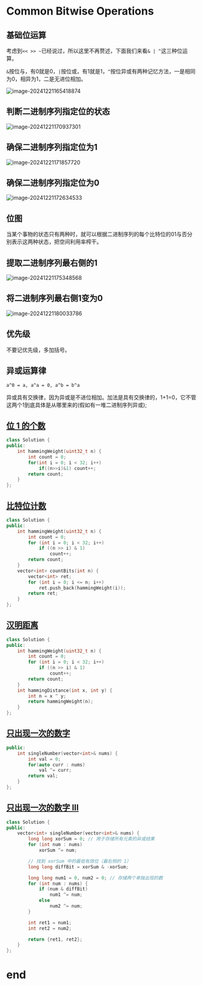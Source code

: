 # Common Bitwise Operations

## 基础位运算

考虑到`<< >> ~`已经说过，所以这里不再赘述，下面我们来看`& | ^`这三种位运算。

`&`按位与，有0就是0，`|`按位或，有1就是1，`^`按位异或有两种记忆方法，一是相同为0，相异为1，二是无进位相加。

![image-20241221165418874](https://md-wind.oss-cn-nanjing.aliyuncs.com/md/20241221165419039.png)

## 判断二进制序列指定位的状态

![image-20241221170937301](https://md-wind.oss-cn-nanjing.aliyuncs.com/md/20241221170937345.png)

## 确保二进制序列指定位为1

![image-20241221171857720](https://md-wind.oss-cn-nanjing.aliyuncs.com/md/20241221171857752.png)

## 确保二进制序列指定位为0

![image-20241221172634533](https://md-wind.oss-cn-nanjing.aliyuncs.com/md/20241221172634560.png)

## 位图

当某个事物的状态只有两种时，就可以根据二进制序列的每个比特位的01与否分别表示这两种状态，把空间利用率榨干。

## 提取二进制序列最右侧的1

![image-20241221175348568](https://md-wind.oss-cn-nanjing.aliyuncs.com/md/20241221175348604.png)

## 将二进制序列最右侧1变为0

![image-20241221180033786](https://md-wind.oss-cn-nanjing.aliyuncs.com/md/20241221180033819.png)

## 优先级

不要记优先级，多加括号。

## 异或运算律

`a^0 = a, a^a = 0, a^b = b^a`

异或具有交换律，因为异或是不进位相加。加法是具有交换律的，1+1=0，它不管这两个1到底具体是从哪里来的(假如有一堆二进制序列异或);

## [位 1 的个数](https://leetcode.cn/problems/er-jin-zhi-zhong-1de-ge-shu-lcof/)

```cpp
class Solution {
public:
    int hammingWeight(uint32_t n) {
        int count = 0;
        for(int i = 0; i < 32; i++)
            if((n>>i)&1) count++;
        return count;
    }
};
```

## [比特位计数](https://leetcode.cn/problems/counting-bits/)

```cpp
class Solution {
public:
    int hammingWeight(uint32_t n) {
        int count = 0;
        for (int i = 0; i < 32; i++)
            if ((n >> i) & 1)
                count++;
        return count;
    }
    vector<int> countBits(int n) {
        vector<int> ret;
        for (int i = 0; i <= n; i++)
            ret.push_back(hammingWeight(i));
        return ret;
    }
};
```

## [汉明距离](https://leetcode.cn/problems/hamming-distance/)

```cpp
class Solution {
public:
    int hammingWeight(uint32_t n) {
        int count = 0;
        for (int i = 0; i < 32; i++)
            if ((n >> i) & 1)
                count++;
        return count;
    }
    int hammingDistance(int x, int y) {
        int n = x ^ y;
        return hammingWeight(n);
    }
};
```

## [只出现一次的数字](https://leetcode.cn/problems/single-number/)

```cpp
public:
    int singleNumber(vector<int>& nums) {
        int val = 0;
        for(auto curr : nums)
            val ^= curr;
        return val;
    }
};
```

## [只出现一次的数字 III](https://leetcode.cn/problems/single-number-iii/)

```cpp
class Solution {
public:
    vector<int> singleNumber(vector<int>& nums) {
        long long xorSum = 0; // 用于存储所有元素的异或结果
        for (int num : nums)
            xorSum ^= num;

        // 找到 xorSum 中的最低有效位（最右侧的 1）
        long long diffBit = xorSum & -xorSum;

        long long num1 = 0, num2 = 0; // 存储两个单独出现的数
        for (int num : nums) {
            if (num & diffBit)
                num1 ^= num;
            else
                num2 ^= num;
        }

        int ret1 = num1;
        int ret2 = num2;

        return {ret1, ret2};
    }
};
```

# end